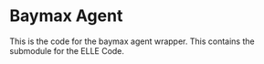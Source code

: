 # Baymax Agent

This is the code for the baymax agent wrapper. This contains the submodule for the ELLE Code.

